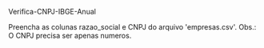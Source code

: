 Verifica-CNPJ-IBGE-Anual

Preencha as colunas razao_social e CNPJ do arquivo 'empresas.csv'.
Obs.: O CNPJ precisa ser apenas numeros.

